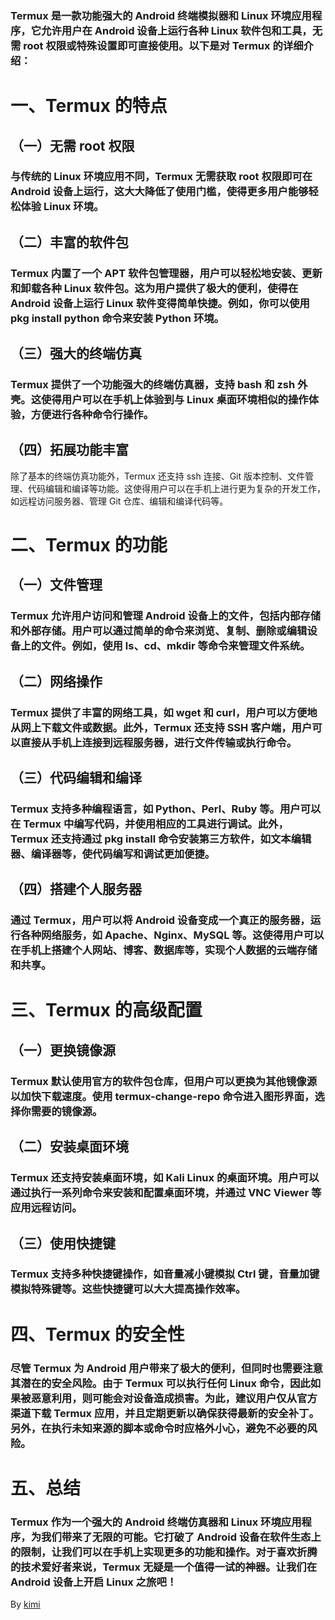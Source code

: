 ### Termux 是一款功能强大的 Android 终端模拟器和 Linux 环境应用程序，它允许用户在 Android 设备上运行各种 Linux 软件包和工具，无需 root 权限或特殊设置即可直接使用。以下是对 Termux 的详细介绍：
# 一、Termux 的特点
## （一）无需 root 权限
### 与传统的 Linux 环境应用不同，Termux 无需获取 root 权限即可在 Android 设备上运行，这大大降低了使用门槛，使得更多用户能够轻松体验 Linux 环境。
## （二）丰富的软件包
### Termux 内置了一个 APT 软件包管理器，用户可以轻松地安装、更新和卸载各种 Linux 软件包。这为用户提供了极大的便利，使得在 Android 设备上运行 Linux 软件变得简单快捷。例如，你可以使用 pkg install python 命令来安装 Python 环境。
## （三）强大的终端仿真
### Termux 提供了一个功能强大的终端仿真器，支持 bash 和 zsh 外壳。这使得用户可以在手机上体验到与 Linux 桌面环境相似的操作体验，方便进行各种命令行操作。
## （四）拓展功能丰富
除了基本的终端仿真功能外，Termux 还支持 ssh 连接、Git 版本控制、文件管理、代码编辑和编译等功能。这使得用户可以在手机上进行更为复杂的开发工作，如远程访问服务器、管理 Git 仓库、编辑和编译代码等。
# 二、Termux 的功能
## （一）文件管理
### Termux 允许用户访问和管理 Android 设备上的文件，包括内部存储和外部存储。用户可以通过简单的命令来浏览、复制、删除或编辑设备上的文件。例如，使用 ls、cd、mkdir 等命令来管理文件系统。
## （二）网络操作
### Termux 提供了丰富的网络工具，如 wget 和 curl，用户可以方便地从网上下载文件或数据。此外，Termux 还支持 SSH 客户端，用户可以直接从手机上连接到远程服务器，进行文件传输或执行命令。
## （三）代码编辑和编译
### Termux 支持多种编程语言，如 Python、Perl、Ruby 等。用户可以在 Termux 中编写代码，并使用相应的工具进行调试。此外，Termux 还支持通过 pkg install 命令安装第三方软件，如文本编辑器、编译器等，使代码编写和调试更加便捷。
## （四）搭建个人服务器
### 通过 Termux，用户可以将 Android 设备变成一个真正的服务器，运行各种网络服务，如 Apache、Nginx、MySQL 等。这使得用户可以在手机上搭建个人网站、博客、数据库等，实现个人数据的云端存储和共享。
# 三、Termux 的高级配置
## （一）更换镜像源
### Termux 默认使用官方的软件包仓库，但用户可以更换为其他镜像源以加快下载速度。使用 termux-change-repo 命令进入图形界面，选择你需要的镜像源。
## （二）安装桌面环境
### Termux 还支持安装桌面环境，如 Kali Linux 的桌面环境。用户可以通过执行一系列命令来安装和配置桌面环境，并通过 VNC Viewer 等应用远程访问。
## （三）使用快捷键
### Termux 支持多种快捷键操作，如音量减小键模拟 Ctrl 键，音量加键模拟特殊键等。这些快捷键可以大大提高操作效率。
# 四、Termux 的安全性
### 尽管 Termux 为 Android 用户带来了极大的便利，但同时也需要注意其潜在的安全风险。由于 Termux 可以执行任何 Linux 命令，因此如果被恶意利用，则可能会对设备造成损害。为此，建议用户仅从官方渠道下载 Termux 应用，并且定期更新以确保获得最新的安全补丁。另外，在执行未知来源的脚本或命令时应格外小心，避免不必要的风险。
# 五、总结
### Termux 作为一个强大的 Android 终端仿真器和 Linux 环境应用程序，为我们带来了无限的可能。它打破了 Android 设备在软件生态上的限制，让我们可以在手机上实现更多的功能和操作。对于喜欢折腾的技术爱好者来说，Termux 无疑是一个值得一试的神器。让我们在 Android 设备上开启 Linux 之旅吧！

By [kimi](https://kimi.moonshot.cn/share/cu73ibasc5ch0uf52f90)
